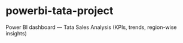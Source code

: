 # powerbi-tata-project
Power BI dashboard — Tata Sales Analysis (KPIs, trends, region-wise insights)
